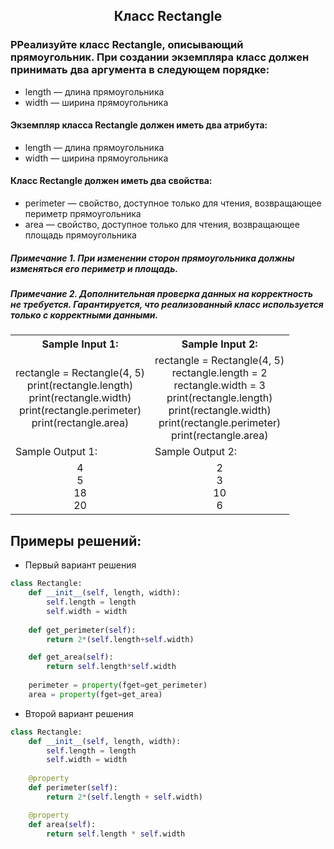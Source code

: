 <h2 style="text-align:center">Класс Rectangle</h2>

### РРеализуйте класс Rectangle, описывающий прямоугольник. При создании экземпляра класс должен принимать два аргумента в следующем порядке:
* length — длина прямоугольника
* width — ширина прямоугольника
#### Экземпляр класса Rectangle должен иметь два атрибута:
* length — длина прямоугольника
* width — ширина прямоугольника
#### Класс Rectangle должен иметь два свойства:
* perimeter — свойство, доступное только для чтения, возвращающее периметр прямоугольника
* area — свойство, доступное только для чтения, возвращающее площадь прямоугольника

##### Примечание 1. При изменении сторон прямоугольника должны изменяться его периметр и площадь.
##### Примечание 2. Дополнительная проверка данных на корректность не требуется. Гарантируется, что реализованный класс используется только с корректными данными.

<table align="center">
  <tbody>
    <tr>
      <th>Sample Input 1: </th>
      <th>Sample Input 2: </th>
    </tr>
    <tr>
      <td align="center">rectangle = Rectangle(4, 5)<br>
                            print(rectangle.length)<br>
                            print(rectangle.width)<br>
                            print(rectangle.perimeter)<br>
                            print(rectangle.area)<br></td>
      <td align="center">rectangle = Rectangle(4, 5)<br>
                            rectangle.length = 2<br>
                            rectangle.width = 3<br>
                            print(rectangle.length)<br>
                            print(rectangle.width)<br>
                            print(rectangle.perimeter)<br>
                            print(rectangle.area)<br></td>
    </tr>
    <tr>
      <td>Sample Output 1:</td>
      <td>Sample Output 2:</td>
      </tr>
    <tr>
      <td align="center">
                        4<br>
                        5<br>
                        18<br>
                        20<br>
      </td>
      <td align="center">
                        2<br>
                        3<br>
                        10<br>
                        6<br>
      </td>
    </tr>
  </tbody>
</table>



## Примеры решений:
* Первый вариант решения
```python
class Rectangle:
    def __init__(self, length, width):
        self.length = length
        self.width = width
    
    def get_perimeter(self):
        return 2*(self.length+self.width)

    def get_area(self):
        return self.length*self.width
    
    perimeter = property(fget=get_perimeter)
    area = property(fget=get_area)
```
* Второй вариант решения

```python
class Rectangle:
    def __init__(self, length, width):
        self.length = length
        self.width = width
     
    @property
    def perimeter(self):
        return 2*(self.length + self.width)

    @property
    def area(self):
        return self.length * self.width
```


